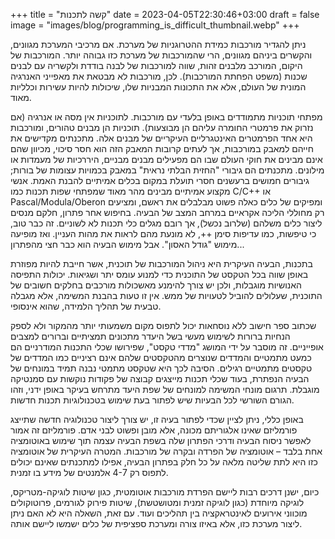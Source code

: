 +++
title = "קשה לתכנות"
date = 2023-04-05T22:30:46+03:00
draft = false
image = "images/blog/programming_is_difficult_thumbnail.webp"
+++

ניתן להגדיר מורכבות כמידת ההטרוגניות של מערכת. אם מרכיבי המערכת מגוונים, והקשרים ביניהם מגוונים, הרי שהמורכבות של מערכת כזו גבוהה יותר. המורכבות של היקום, המורכב מלבנים זהות, שווה למורכבות של לבנה בודדת ולקשריה עם לבנים שכנות (משפט הפחתת המורכבות). לכן, מורכבות לא מבטאת את מאפייני האנרגיה המונית של העולם, אלא את התכונות המבניות שלו, שיכולות להיות עשירות וכלליות מאוד.

מפתחי תוכניות מתמודדים באופן בלעדי עם מורכבות. לתוכניות אין מסה או אנרגיה (אם נזרוק את פרמטרי החומרה עליהם הן מבוצעות). תוכניות הן מבנים טהורים, ומורכבות היא אחד הפרמטרים האינטגרליים העיקריים של מבנים אלה. מתכנתים מקדישים את חייהם למאבק במורכבות, אך לעתים קרובות המאבק הזה הוא חסר סיכוי, מכיוון שהם אינם מבינים את חוקי העולם שבו הם מפעילים מבנים מבניים, היררכיות של מעמדות או מילונים. מתכנתים הם גיבורי "החזית הבלתי נראית" במאבק בכמויות עצומות של בורות; גיבורים חמושים ברעשנים חסרי תועלת במקום בכלים אמיתיים להבנת האמת. אנשי מקצוע אמיתיים מבינים מהר מאוד שמפתחי שפות תכנות כמו C/C++ או Pascal/Modula/Oberon ומפיקים של כלים כאלה פשוט מבלבלים את ראשם, ומציעים רק מחוללי הליכה אקראיים במרחב המצב של הבעיה. בחיפוש אחר פתרון, חלקם מנסים ליצור כלים משלהם (שלרוב נכשל), אך רובם מגלים כלי תכנות לא לשוניים. זה כבר טוב, כי טיפשות, כמו עדיפות סימן ++, לא מונעת מהם לראות את מהות העניין. ואז מופיעה מימוש "גודל האסון". אבל מימוש הבעיה הוא כבר חצי מהפתרון...

בתכנות, הבעיה העיקרית היא ניהול המורכבות של תוכנית, אשר חייבת להיות מפוזרת באופן שווה בכל הטקסט של התוכנית כדי למנוע עומס יתר ושגיאות. יכולות התפיסה האנושיות מוגבלות, ולכן יש צורך להימנע מאשכולות מורכבים בחלקים חשובים של התוכנית, שעלולים להוביל לטעויות של ממש. אין זו טעות בהבנת המשימה, אלא מגבלה טבעית של תהליך הלמידה, שהוא אינסופי.

שכתוב ספר חישוב ללא נוסחאות יכול לתפוס מקום משמעותי יותר מהמקור ולא לספק הנחיות ברורות לשימוש מעשי בשל היעדר מתכונים תמציתיים וברורים למצבים אופייניים. זה מוסבר על ידי המושג "מדדי טקסט", שפירושו שכלי התכנות המודרניים הם כמעט מתמטיים והמדדים שנוצרים מהטקסטים שלהם אינם רציניים כמו המדדים של טקסטים מתמטיים רגילים. הסיבה לכך היא שטקסט מתמטי נבנה תמיד במונחים של הבעיה הנפתרת, בעוד שכלי תכנות מייצגים קבוצה של פקודות נוקשות עם סמנטיקה מוגבלת. תרגום מונחי המשימה למונחים של שפת היעד מתרחש בעיקר באופן ידני, וזהו הגורם השורשי לכל הבעיות שיש לפתור בעת שימוש בטכנולוגיות תכנות חדשות.

באופן כללי, ניתן לציין שכדי לפתור בעיה זו, יש צורך ליצור טכנולוגיה חדשה שתייצג פורמליזם שאינו אלגוריתם מכונה, אלא מובן ופשוט לבני אדם. פורמליזם זה אמור לאפשר ניסוח הבעיה ודרכי הפתרון שלה בשפת הבעיה עצמה תוך שימוש באוטומציה אחת בלבד – אוטומציה של הפרדה ובקרה של מורכבות. המטרה העיקרית של אוטומציה כזו היא לתת שליטה מלאה על כל חלק בפתרון הבעיה, אפילו למתכנתים שאינם יכולים לתפוס רק 4-7 אלמנטים של מידע בו זמנית.

כיום, ישנן דרכים רבות ליישם הפרדת מורכבות אוטומטית, כגון שיטות לוגיקה-מטריקס, לוגיקה מיוחדת (כגון לוגיקה זמנית ומטושטשת), שיטות פירוק לגורמים, פרוטוקולים מוכווני אירועים לאינטראקציה בין תהליכים ועוד. עם זאת, השאלה היא לא האם ניתן ליצור מערכת כזו, אלא באיזו צורה ומערכת ספציפית של כלים ישמשו ליישם אותה.